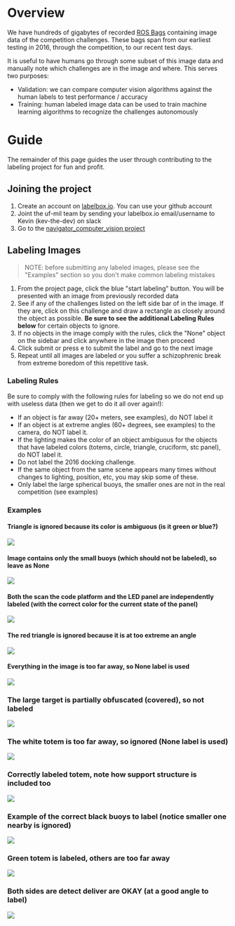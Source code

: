 # Overview
We have hundreds of gigabytes of recorded [ROS Bags](http://wiki.ros.org/Bags) containing image data of the competition challenges. These bags span from our earliest testing in 2016, through the competition, to our recent test days. 

It is useful to have humans go through some subset of this image data and manually note which challenges are in the image and where. This serves two purposes:

* Validation: we can compare computer vision algorithms against the human labels to test performance / accuracy
* Training: human labeled image data can be used to train machine learning algorithms to recognize the challenges autonomously

#  Guide
The remainder of this page guides the user through contributing to the labeling project for fun and profit.

## Joining the project

1. Create an account on [labelbox.io](http://labelbox.io/). You can use your github account
1. Joint the uf-mil team by sending your labelbox.io email/username to Kevin (kev-the-dev) on slack
1. Go to the [navigator_computer_vision project](https://app.labelbox.com/projects/cjm82v7349sed0780ftl7pawi/overview)

## Labeling Images

> NOTE: before submitting any labeled images, please see the "Examples" section so you don't make common labeling mistakes

1. From the project page, click the blue "start labeling" button.  You will be presented with an image from previously recorded data
1. See if any of the challenges listed on the left side bar of in the image. If they are, click on this challenge and draw a rectangle as closely around the object as possible. **Be sure to see the additional Labeling Rules below** for certain objects to ignore.
1. If no objects in the image comply with the rules, click the "None" object on the sidebar and click anywhere in the image then proceed
1. Click submit or press e to submit the label and go to the next image
1. Repeat until all images are labeled or you suffer a schizophrenic break from extreme boredom of this repetitive task. 

### Labeling Rules
Be sure to comply with the following rules for labeling so we do not end up with useless data (then we get to do it all over again!):

* If an object is far away (20+ meters, see examples), do NOT label it
* If an object is at extreme angles (60+ degrees, see examples) to the camera, do NOT label it.
* If the lighting makes the color of an object ambiguous for the objects that have labeled colors (totems, circle, triangle, cruciform, stc panel), do NOT label it.
* Do not label the 2016 docking challenge.
* If the same object from the same scene appears many times without changes to lighting, position, etc, you may skip some of these.
* Only label the large spherical buoys, the smaller ones are not in the real competition (see examples)


### Examples

####  Triangle is ignored because its color is ambiguous (is it green or blue?)
![](https://i.imgur.com/Qp1sMeU.png)
####  Image contains only the small buoys (which should not be labeled), so leave as None
![](https://i.imgur.com/RQZtcem.png)
####  Both the scan the code platform and the LED panel are independently labeled (with the correct color for the current state of the panel)
![](https://i.imgur.com/0OTQChv.png)
####  The red triangle is ignored because it is at too extreme an angle
![](https://i.imgur.com/7o0eSdZ.png)
#### Everything in the image is too far away, so None label is used
![](https://i.imgur.com/6ZMiNSM.jpg)
### The large target is partially obfuscated (covered), so not labeled
![](https://i.imgur.com/OtRvlfl.png)
### The white totem is too far away, so ignored (None label is used)
![](https://i.imgur.com/OyoIp0e.jpg)
### Correctly labeled totem, note how support structure is included too
![](https://i.imgur.com/A31qQsK.png)
### Example of the correct black buoys to label (notice smaller one nearby is ignored)
![](https://i.imgur.com/uvw4WQh.png)
### Green totem is labeled, others are too far away
![](https://i.imgur.com/8Jlvgbb.png)
### Both sides are detect deliver are OKAY (at a good angle to label)
![](https://i.imgur.com/fXxGSJ6.png)
